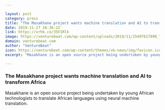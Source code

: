 ```yaml
---

layout: post
category: press
title: "The Masakhane project wants machine translation and AI to transform Africa"
date: 2019-11-27 16:36:22
link: https://vrhk.co/35FIRlk
image: https://venturebeat.com/wp-content/uploads/2019/11/25497617890_722a84377e_k.jpg?w=1200&strip=all
domain: venturebeat.com
author: "VentureBeat"
icon: https://venturebeat.com/wp-content/themes/vb-news/img/favicon.ico
excerpt: "Masakhane is an open source project being undertaken by young African technologists to translate African languages using neural machine translation."

---
```


### The Masakhane project wants machine translation and AI to transform Africa

Masakhane is an open source project being undertaken by young African technologists to translate African languages using neural machine translation.